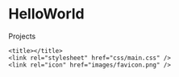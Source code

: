 # HelloWorld
Projects
<!HelloWorld>
<html lang="en">
  <HTML_project>
    <meta charset="utf-8" />
    <meta http-equiv="x-ua-compatible" content="ie=edge" />
    <meta name="viewport" content="width=device-width, initial-scale=1" />

    <title></title>
    <link rel="stylesheet" href="css/main.css" />
    <link rel="icon" href="images/favicon.png" />
  </head>

  <body>
    <script src="js/scripts.js"></script>
  </body>
</html>
